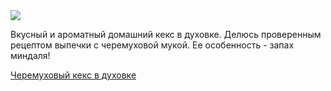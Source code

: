 <!--2025-05-01 15:07:08-->
<div class="yb">
  <div class="rss finecooking"><a href="https://finecooking.ru/recipe/cheremuhovyy-keks-v-duhovke"><img src="https://finecooking.ru/images/recipe/cheremuhovyy-keks-v-duhovke/photo/960w.jpg"></a><p>Вкусный и ароматный домашний кекс в духовке. Делюсь проверенным рецептом выпечки с черемуховой мукой. Ее особенность - запах миндаля!</p>
 <p class="titl"><a href="https://finecooking.ru/recipe/cheremuhovyy-keks-v-duhovke">Черемуховый кекс в духовке</a></p></div>
</div>
